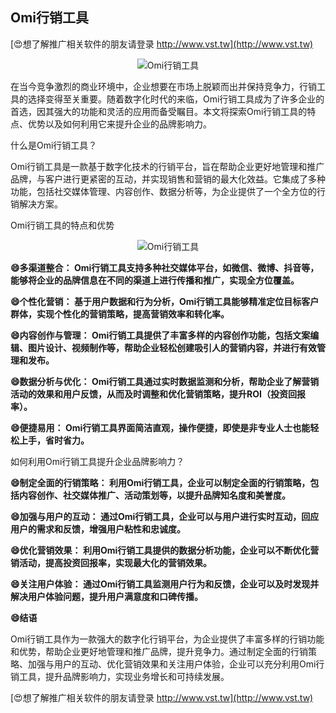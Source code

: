## **Omi行销工具**

[😍想了解推广相关软件的朋友请登录 http://www.vst.tw](http://www.vst.tw)

 <center><img src="https://vst.tw/MP4/tuiguang/png/5.png" alt="Omi行销工具"></center>

在当今竞争激烈的商业环境中，企业想要在市场上脱颖而出并保持竞争力，行销工具的选择变得至关重要。随着数字化时代的来临，Omi行销工具成为了许多企业的首选，因其强大的功能和灵活的应用而备受瞩目。本文将探索Omi行销工具的特点、优势以及如何利用它来提升企业的品牌影响力。

什么是Omi行销工具？

Omi行销工具是一款基于数字化技术的行销平台，旨在帮助企业更好地管理和推广品牌，与客户进行更紧密的互动，并实现销售和营销的最大化效益。它集成了多种功能，包括社交媒体管理、内容创作、数据分析等，为企业提供了一个全方位的行销解决方案。

Omi行销工具的特点和优势

 <center><img src="https://vst.tw/MP4/tuiguang/png/3.png" alt="Omi行销工具"></center>

**😄多渠道整合： Omi行销工具支持多种社交媒体平台，如微信、微博、抖音等，能够将企业的品牌信息在不同的渠道上进行传播和推广，实现全方位覆盖。**

**😄个性化营销： 基于用户数据和行为分析，Omi行销工具能够精准定位目标客户群体，实现个性化的营销策略，提高营销效率和转化率。**

**😄内容创作与管理： Omi行销工具提供了丰富多样的内容创作功能，包括文案编辑、图片设计、视频制作等，帮助企业轻松创建吸引人的营销内容，并进行有效管理和发布。**

**😄数据分析与优化： Omi行销工具通过实时数据监测和分析，帮助企业了解营销活动的效果和用户反馈，从而及时调整和优化营销策略，提升ROI（投资回报率）。**

**😄便捷易用： Omi行销工具界面简洁直观，操作便捷，即使是非专业人士也能轻松上手，省时省力。**

如何利用Omi行销工具提升企业品牌影响力？

**😄制定全面的行销策略： 利用Omi行销工具，企业可以制定全面的行销策略，包括内容创作、社交媒体推广、活动策划等，以提升品牌知名度和美誉度。**

**😄加强与用户的互动： 通过Omi行销工具，企业可以与用户进行实时互动，回应用户的需求和反馈，增强用户粘性和忠诚度。**

**😄优化营销效果： 利用Omi行销工具提供的数据分析功能，企业可以不断优化营销活动，提高投资回报率，实现最大化的营销效果。**

**😄关注用户体验： 通过Omi行销工具监测用户行为和反馈，企业可以及时发现并解决用户体验问题，提升用户满意度和口碑传播。**

**😄结语**

Omi行销工具作为一款强大的数字化行销平台，为企业提供了丰富多样的行销功能和优势，帮助企业更好地管理和推广品牌，提升竞争力。通过制定全面的行销策略、加强与用户的互动、优化营销效果和关注用户体验，企业可以充分利用Omi行销工具，提升品牌影响力，实现业务增长和可持续发展。

[😍想了解推广相关软件的朋友请登录 http://www.vst.tw](http://www.vst.tw)



